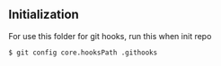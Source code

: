 ## Initialization
For use this folder for git hooks, run this when init repo
```
$ git config core.hooksPath .githooks
```
